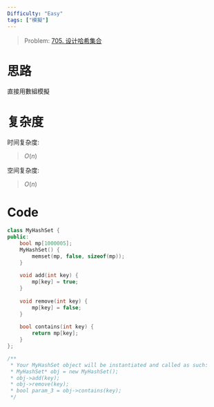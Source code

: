 ```yaml
---
Difficulty: "Easy"
tags: ["模擬"]
---
```


> Problem: [705. 设计哈希集合](https://leetcode.cn/problems/design-hashset/description/)

# 思路

直接用數組模擬

# 复杂度

时间复杂度:
> $O(n)$

空间复杂度:
> $O(n)$

# Code
```C++
class MyHashSet {
public:
    bool mp[1000005];
    MyHashSet() {
        memset(mp, false, sizeof(mp));
    }
    
    void add(int key) {
        mp[key] = true;
    }
    
    void remove(int key) {
        mp[key] = false;
    }
    
    bool contains(int key) {
        return mp[key];
    }
};

/**
 * Your MyHashSet object will be instantiated and called as such:
 * MyHashSet* obj = new MyHashSet();
 * obj->add(key);
 * obj->remove(key);
 * bool param_3 = obj->contains(key);
 */
```
  
